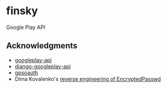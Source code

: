 # finsky
Google Play API

## Acknowledgments

* [googleplay-api](https://github.com/egirault/googleplay-api)
* [django-googleplay-api](https://github.com/gotlium/django-googleplay-api)
* [gpsoauth](https://github.com/simon-weber/gpsoauth)
* Dima Kovalenko's [reverse engineering of
  EncryptedPasswd](http://codedigging.com/blog/2014-06-09-about-encryptedpasswd/)
